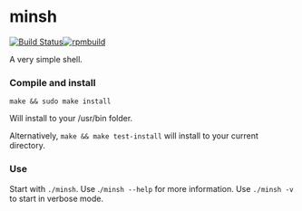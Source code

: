 # minsh
[![Build Status](https://travis-ci.com/dvdmuckle/minsh.svg?token=ZyGP8ocpJoWhC6vU2pKy&branch=master)](https://travis-ci.com/dvdmuckle/minsh)[![rpmbuild](https://copr.fedorainfracloud.org/coprs/dvdmuckle/minsh/package/minsh/status_image/last_build.png)](https://copr.fedorainfracloud.org/coprs/dvdmuckle/minsh/package/minsh/)

A very simple shell.

### Compile and install

`make && sudo make install`

Will install to your /usr/bin folder.

Alternatively, `make && make test-install` will install to your current directory.

### Use

Start with `./minsh`. Use .`/minsh --help` for more information. Use `./minsh -v` to start in verbose mode.
